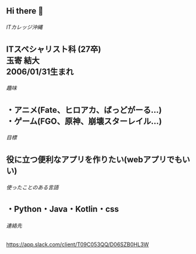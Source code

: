 ## Hi there 👋

###### ITカレッジ沖縄  

ITスペシャリスト科  (27卒)  
玉寄 結大  
2006/01/31生まれ  
---

###### 趣味  

・アニメ(Fate、ヒロアカ、ばっどがーる...)  
・ゲーム(FGO、原神、崩壊スターレイル...)  
---

###### 目標  

役に立つ便利なアプリを作りたい(webアプリでもいい)  
---



###### 使ったことのある言語  

・Python・Java・Kotlin・css  
---

###### 連絡先  

https://app.slack.com/client/T09C053QQ/D06SZB0HL3W




<!--
**itc-s24017/itc-s24017** is a ✨ _special_ ✨ repository because its `README.md` (this file) appears on your GitHub profile.

Here are some ideas to get you started:

- 🔭 I’m currently working on ...
- 🌱 I’m currently learning ...
- 👯 I’m looking to collaborate on ...
- 🤔 I’m looking for help with ...
- 💬 Ask me about ...
- 📫 How to reach me: ...
- 😄 Pronouns: ...
- ⚡ Fun fact: ...
-->
